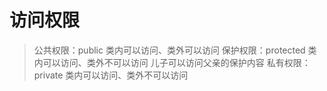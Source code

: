 # 访问权限

> 公共权限：public 			类内可以访问、类外可以访问
> 保护权限：protected		类内可以访问、类外不可以访问	儿子可以访问父亲的保护内容
> 私有权限：private			类内可以访问、类外不可以访问